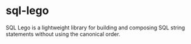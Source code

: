 # sql-lego
SQL Lego is a lightweight library for building and composing SQL string statements without using the canonical order.
